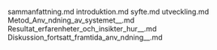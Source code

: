 sammanfattning.md
introduktion.md
syfte.md
utveckling.md
Metod_Anv_ndning_av_systemet__.md
Resultat_erfarenheter_och_insikter_hur__.md
Diskussion_fortsatt_framtida_anv_ndning__.md